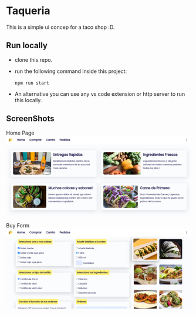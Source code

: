 # Taqueria

This is a simple ui concep for a taco shop :D.

## Run locally

- clone this repo.

- run the following command inside this project:

  `npm run start`

- An alternative you can use any vs code extension or http server to run this locally.

## ScreenShots

Home Page
![Homepage](./screenshots/Homepage.png)

Buy Form
![BuyForm](./screenshots/form.png)
